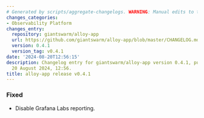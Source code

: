 ```yaml
---
# Generated by scripts/aggregate-changelogs. WARNING: Manual edits to this files will be overwritten.
changes_categories:
- Observability Platform
changes_entry:
  repository: giantswarm/alloy-app
  url: https://github.com/giantswarm/alloy-app/blob/master/CHANGELOG.md#041---2024-08-20
  version: 0.4.1
  version_tag: v0.4.1
date: '2024-08-20T12:56:15'
description: Changelog entry for giantswarm/alloy-app version 0.4.1, published on
  20 August 2024, 12:56.
title: alloy-app release v0.4.1
---
```


### Fixed
- Disable Grafana Labs reporting.
